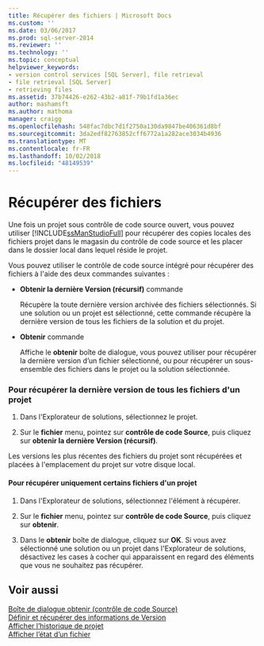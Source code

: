 ```yaml
---
title: Récupérer des fichiers | Microsoft Docs
ms.custom: ''
ms.date: 03/06/2017
ms.prod: sql-server-2014
ms.reviewer: ''
ms.technology: ''
ms.topic: conceptual
helpviewer_keywords:
- version control services [SQL Server], file retrieval
- file retrieval [SQL Server]
- retrieving files
ms.assetid: 37b74426-e262-43b2-a81f-79b1fd1a36ec
author: mashamsft
ms.author: mathoma
manager: craigg
ms.openlocfilehash: 548fac7dbc7d1f2750a130da9847be406361d8bf
ms.sourcegitcommit: 3da2edf82763852cff6772a1a282ace3034b4936
ms.translationtype: MT
ms.contentlocale: fr-FR
ms.lasthandoff: 10/02/2018
ms.locfileid: "48149539"
---
```

# <a name="retrieve-files"></a>Récupérer des fichiers
  Une fois un projet sous contrôle de code source ouvert, vous pouvez utiliser [!INCLUDE[ssManStudioFull](../includes/ssmanstudiofull-md.md)] pour récupérer des copies locales des fichiers projet dans le magasin du contrôle de code source et les placer dans le dossier local dans lequel réside le projet.  
  
 Vous pouvez utiliser le contrôle de code source intégré pour récupérer des fichiers à l'aide des deux commandes suivantes :  
  
-   **Obtenir la dernière Version (récursif)** commande  
  
     Récupère la toute dernière version archivée des fichiers sélectionnés. Si une solution ou un projet est sélectionné, cette commande récupère la dernière version de tous les fichiers de la solution et du projet.  
  
-   **Obtenir** commande  
  
     Affiche le **obtenir** boîte de dialogue, vous pouvez utiliser pour récupérer la dernière version d’un fichier sélectionné, ou pour récupérer un sous-ensemble des fichiers dans le projet ou la solution sélectionnée.  
  
### <a name="to-retrieve-the-latest-version-of-all-the-files-in-a-project"></a>Pour récupérer la dernière version de tous les fichiers d'un projet  
  
1.  Dans l'Explorateur de solutions, sélectionnez le projet.  
  
2.  Sur le **fichier** menu, pointez sur **contrôle de code Source**, puis cliquez sur **obtenir la dernière Version (récursif)**.  
  
 Les versions les plus récentes des fichiers du projet sont récupérées et placées à l'emplacement du projet sur votre disque local.  
  
#### <a name="to-retrieve-only-certain-files-in-a-project"></a>Pour récupérer uniquement certains fichiers d'un projet  
  
1.  Dans l'Explorateur de solutions, sélectionnez l'élément à récupérer.  
  
2.  Sur le **fichier** menu, pointez sur **contrôle de code Source**, puis cliquez sur **obtenir**.  
  
3.  Dans le **obtenir** boîte de dialogue, cliquez sur **OK**. Si vous avez sélectionné une solution ou un projet dans l'Explorateur de solutions, désactivez les cases à cocher qui apparaissent en regard des éléments que vous ne souhaitez pas récupérer.  
  
## <a name="see-also"></a>Voir aussi  
 [Boîte de dialogue obtenir &#40;contrôle de code Source&#41;](../../2014/database-engine/get-dialog-box-source-control.md)   
 [Définir et récupérer des informations de Version](../../2014/database-engine/set-and-retrieve-version-information.md)   
 [Afficher l’historique de projet](../../2014/database-engine/view-project-history.md)   
 [Afficher l’état d’un fichier](../../2014/database-engine/view-file-status.md)  
  
  
